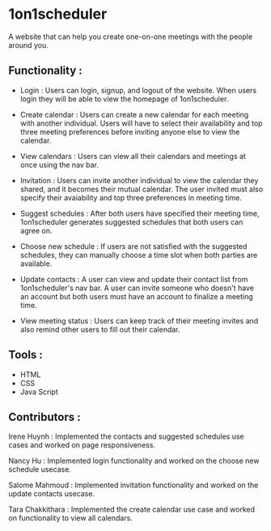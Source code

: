 # 1on1scheduler
A website that can help you create one-on-one meetings with the people around you.

## Functionality :
- Login : Users can login, signup, and logout of the website. When users login they will be able to view the homepage of 1on1scheduler.

-  Create calendar :
Users can create a new calendar for each meeting with another individual. Users will have to select their availability and top three meeting preferences before inviting anyone else to view the calendar.

- View calendars :
Users can view all their calendars and meetings at once using the nav bar. 

- Invitation : Users can invite another individual to view the calendar they shared, and it becomes their mutual calendar. The user invited must also specify their avaiability and top three preferences in meeting time. 

- Suggest schedules : After both users have specified their meeting time, 1on1scheduler generates suggested schedules that both users can agree on. 

- Choose new schedule : If users are not satisfied with the suggested schedules, they can manually choose a time slot when both parties are available.

- Update contacts : A user can view and update their contact list from 1on1scheduler's nav bar. A user can invite someone who doesn't have an account but both users must have an account to finalize a meeting time. 

- View meeting status :
Users can keep track of their meeting invites and also remind other users to fill out their calendar. 

## Tools :
- HTML
- CSS
- Java Script

## Contributors :
Irene Huynh : Implemented the contacts and suggested schedules use cases and worked on page responsiveness.

Nancy Hu : Implemented login functionality and worked on the choose new schedule usecase. 

Salome Mahmoud : Implemented invitation functionality and worked on the update contacts usecase. 

Tara Chakkithara : Implemented the create calendar use case and worked on functionality to view all calendars.


